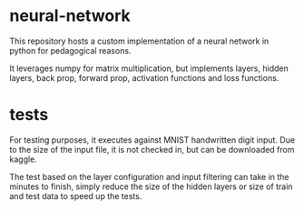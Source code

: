 # neural-network

This repository hosts a custom implementation of a neural network in python
for pedagogical reasons.

It leverages numpy for matrix multiplication, but implements layers, hidden layers,
back prop, forward prop, activation functions and loss functions.

# tests

For testing purposes, it executes against MNIST handwritten digit input. Due to the size of the
input file, it is not checked in, but can be downloaded from kaggle.

The test based on the layer configuration and input filtering can take in the minutes to finish, simply
reduce the size of the hidden layers or size of train and test data to speed up the tests.